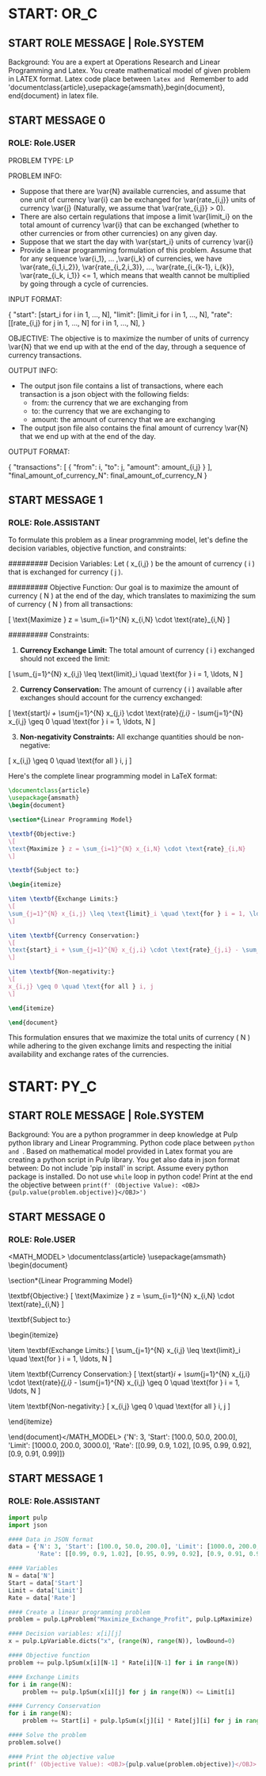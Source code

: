 # START: OR_C 
## START ROLE MESSAGE | Role.SYSTEM 
Background: You are a expert at Operations Research and Linear Programming and Latex. You create mathematical model of given problem in LATEX format. Latex code place between ```latex and ``` Remember to add 'documentclass{article},usepackage{amsmath},begin{document}, end{document} in latex file. 
## START MESSAGE 0 
### ROLE: Role.USER
<DESCRIPTION>
PROBLEM TYPE: LP

PROBLEM INFO: 

- Suppose that there are \var{N} available currencies, and assume that one unit of currency \var{i} can be exchanged for \var{rate_{i,j}} units of currency \var{j} (Naturally, we assume that \var{rate_{i,j}} > 0).
- There are also certain regulations that impose a limit \var{limit_i} on the total amount of currency \var{i} that can be exchanged (whether to other currencies or from other currencies) on any given day.
- Suppose that we start the day with \var{start_i} units of currency \var{i}
- Provide a linear programming formulation of this problem. Assume that for any sequence \var{i_1}, … ,\var{i_k} of currencies, we have \var{rate_{i_1,i_2}}, \var{rate_{i_2,i_3}}, ..., \var{rate_{i_{k-1}, i_{k}}, \var{rate_{i_k, i_1}} <= 1, which means that wealth cannot be multiplied by going through a cycle of currencies.

INPUT FORMAT: 

{
    "start": [start_i for i in 1, ..., N],
    "limit": [limit_i for i in 1, ..., N],
    "rate": [[rate_{i,j} for j in 1, ..., N] for i in 1, ..., N],
}

OBJECTIVE: The objective is to maximize the number of units of currency \var{N} that we end up with at the end of the day, through a sequence of currency transactions.

OUTPUT INFO: 

- The output json file contains a list of transactions, where each transaction is a json object with the following fields:
    - from: the currency that we are exchanging from
    - to: the currency that we are exchanging to
    - amount: the amount of currency that we are exchanging
- The output json file also contains the final amount of currency \var{N} that we end up with at the end of the day.

OUTPUT FORMAT: 

{
    "transactions": [
        {
            "from": i,
            "to": j,
            "amount": amount_{i,j}
        }
    ],
    "final_amount_of_currency_N": final_amount_of_currency_N
}
</DESCRIPTION>


## START MESSAGE 1 
### ROLE: Role.ASSISTANT
To formulate this problem as a linear programming model, let's define the decision variables, objective function, and constraints:

######### Decision Variables:
Let \( x_{i,j} \) be the amount of currency \( i \) that is exchanged for currency \( j \).

######### Objective Function:
Our goal is to maximize the amount of currency \( N \) at the end of the day, which translates to maximizing the sum of currency \( N \) from all transactions:

\[
\text{Maximize } z = \sum_{i=1}^{N} x_{i,N} \cdot \text{rate}_{i,N}
\]

######### Constraints:
1. **Currency Exchange Limit:** The total amount of currency \( i \) exchanged should not exceed the limit:

\[
\sum_{j=1}^{N} x_{i,j} \leq \text{limit}_i \quad \text{for } i = 1, \ldots, N
\]

2. **Currency Conservation:** The amount of currency \( i \) available after exchanges should account for the currency exchanged:

\[
\text{start}_i + \sum_{j=1}^{N} x_{j,i} \cdot \text{rate}_{j,i} - \sum_{j=1}^{N} x_{i,j} \geq 0 \quad \text{for } i = 1, \ldots, N
\]

3. **Non-negativity Constraints:** All exchange quantities should be non-negative:

\[
x_{i,j} \geq 0 \quad \text{for all } i, j
\]

Here's the complete linear programming model in LaTeX format:

```latex
\documentclass{article}
\usepackage{amsmath}
\begin{document}

\section*{Linear Programming Model}

\textbf{Objective:}
\[
\text{Maximize } z = \sum_{i=1}^{N} x_{i,N} \cdot \text{rate}_{i,N}
\]

\textbf{Subject to:}

\begin{itemize}

\item \textbf{Exchange Limits:}
\[
\sum_{j=1}^{N} x_{i,j} \leq \text{limit}_i \quad \text{for } i = 1, \ldots, N
\]

\item \textbf{Currency Conservation:}
\[
\text{start}_i + \sum_{j=1}^{N} x_{j,i} \cdot \text{rate}_{j,i} - \sum_{j=1}^{N} x_{i,j} \geq 0 \quad \text{for } i = 1, \ldots, N
\]

\item \textbf{Non-negativity:}
\[
x_{i,j} \geq 0 \quad \text{for all } i, j
\]

\end{itemize}

\end{document}
```

This formulation ensures that we maximize the total units of currency \( N \) while adhering to the given exchange limits and respecting the initial availability and exchange rates of the currencies.

# START: PY_C 
## START ROLE MESSAGE | Role.SYSTEM 
Background: You are a python programmer in deep knowledge at Pulp python library and Linear Programming. Python code place between ```python and ```. Based on mathematical model provided in Latex format you are creating a python script in Pulp library. You get also data in json format between: <DATA></DATA> Do not include 'pip install' in script. Assume every python package is installed. Do not use `while` loop in python code! Print at the end the objective between <OBJ></OBJ> `print(f' (Objective Value): <OBJ>{pulp.value(problem.objective)}</OBJ>')` 
## START MESSAGE 0 
### ROLE: Role.USER
<MATH_MODEL>
\documentclass{article}
\usepackage{amsmath}
\begin{document}

\section*{Linear Programming Model}

\textbf{Objective:}
\[
\text{Maximize } z = \sum_{i=1}^{N} x_{i,N} \cdot \text{rate}_{i,N}
\]

\textbf{Subject to:}

\begin{itemize}

\item \textbf{Exchange Limits:}
\[
\sum_{j=1}^{N} x_{i,j} \leq \text{limit}_i \quad \text{for } i = 1, \ldots, N
\]

\item \textbf{Currency Conservation:}
\[
\text{start}_i + \sum_{j=1}^{N} x_{j,i} \cdot \text{rate}_{j,i} - \sum_{j=1}^{N} x_{i,j} \geq 0 \quad \text{for } i = 1, \ldots, N
\]

\item \textbf{Non-negativity:}
\[
x_{i,j} \geq 0 \quad \text{for all } i, j
\]

\end{itemize}

\end{document}</MATH_MODEL>
<DATA>
{'N': 3, 'Start': [100.0, 50.0, 200.0], 'Limit': [1000.0, 200.0, 3000.0], 'Rate': [[0.99, 0.9, 1.02], [0.95, 0.99, 0.92], [0.9, 0.91, 0.99]]}</DATA>


## START MESSAGE 1 
### ROLE: Role.ASSISTANT
```python
import pulp
import json

#### Data in JSON format
data = {'N': 3, 'Start': [100.0, 50.0, 200.0], 'Limit': [1000.0, 200.0, 3000.0], 
        'Rate': [[0.99, 0.9, 1.02], [0.95, 0.99, 0.92], [0.9, 0.91, 0.99]]}

#### Variables
N = data['N']
Start = data['Start']
Limit = data['Limit']
Rate = data['Rate']

#### Create a linear programming problem
problem = pulp.LpProblem("Maximize_Exchange_Profit", pulp.LpMaximize)

#### Decision variables: x[i][j]
x = pulp.LpVariable.dicts("x", (range(N), range(N)), lowBound=0)

#### Objective function
problem += pulp.lpSum(x[i][N-1] * Rate[i][N-1] for i in range(N))

#### Exchange Limits
for i in range(N):
    problem += pulp.lpSum(x[i][j] for j in range(N)) <= Limit[i]

#### Currency Conservation
for i in range(N):
    problem += Start[i] + pulp.lpSum(x[j][i] * Rate[j][i] for j in range(N)) - pulp.lpSum(x[i][j] for j in range(N)) >= 0

#### Solve the problem
problem.solve()

#### Print the objective value
print(f' (Objective Value): <OBJ>{pulp.value(problem.objective)}</OBJ>')
```


